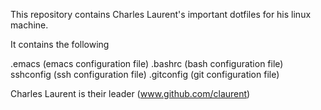 This repository contains Charles Laurent's important dotfiles for his linux machine.

It contains the following

.emacs (emacs configuration file)
.bashrc (bash configuration file)
sshconfig (ssh configuration file)
.gitconfig (git configuration file)

Charles Laurent is their leader (www.github.com/claurent)
